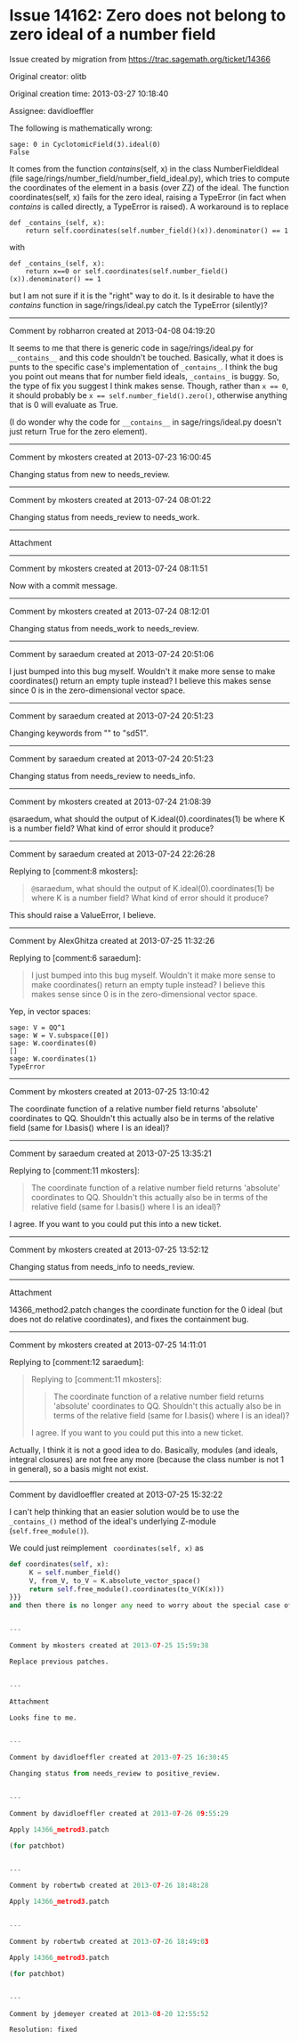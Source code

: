 # Issue 14162: Zero does not belong to zero ideal of a number field

Issue created by migration from https://trac.sagemath.org/ticket/14366

Original creator: olitb

Original creation time: 2013-03-27 10:18:40

Assignee: davidloeffler

The following is mathematically wrong:


```
sage: 0 in CyclotomicField(3).ideal(0)
False
```


It comes from the function _contains_(self, x) in the class NumberFieldIdeal (file sage/rings/number_field/number_field_ideal.py), which tries to compute the coordinates of the element in a basis (over ZZ) of the ideal. The function coordinates(self, x) fails for the zero ideal, raising a TypeError (in fact when _contains_ is called directly, a TypeError is raised).
A workaround is to replace


```
def _contains_(self, x):
    return self.coordinates(self.number_field()(x)).denominator() == 1
```


with



```
def _contains_(self, x):
    return x==0 or self.coordinates(self.number_field()(x)).denominator() == 1
```


but I am not sure if it is the "right" way to do it.
Is it desirable to have the _contains_ function in sage/rings/ideal.py catch the TypeError (silently)?


---

Comment by robharron created at 2013-04-08 04:19:20

It seems to me that there is generic code in sage/rings/ideal.py for `__contains__` and this code shouldn't be touched. Basically, what it does is punts to the specific case's implementation of `_contains_`. I think the bug you point out means that for number field ideals, `_contains_` is buggy. So, the type of fix you suggest I think makes sense. Though, rather than `x == 0`, it should probably be `x == self.number_field().zero()`, otherwise anything that is 0 will evaluate as True.

(I do wonder why the code for `__contains__` in sage/rings/ideal.py doesn't just return True for the zero element).


---

Comment by mkosters created at 2013-07-23 16:00:45

Changing status from new to needs_review.


---

Comment by mkosters created at 2013-07-24 08:01:22

Changing status from needs_review to needs_work.


---

Attachment


---

Comment by mkosters created at 2013-07-24 08:11:51

Now with a commit message.


---

Comment by mkosters created at 2013-07-24 08:12:01

Changing status from needs_work to needs_review.


---

Comment by saraedum created at 2013-07-24 20:51:06

I just bumped into this bug myself. Wouldn't it make more sense to make coordinates() return an empty tuple instead? I believe this makes sense since 0 is in the zero-dimensional vector space.


---

Comment by saraedum created at 2013-07-24 20:51:23

Changing keywords from "" to "sd51".


---

Comment by saraedum created at 2013-07-24 20:51:23

Changing status from needs_review to needs_info.


---

Comment by mkosters created at 2013-07-24 21:08:39

`@`saraedum, what should the output of K.ideal(0).coordinates(1) be where K is a number field? What kind of error should it produce?


---

Comment by saraedum created at 2013-07-24 22:26:28

Replying to [comment:8 mkosters]:
> `@`saraedum, what should the output of K.ideal(0).coordinates(1) be where K is a number field? What kind of error should it produce?

This should raise a ValueError, I believe.


---

Comment by AlexGhitza created at 2013-07-25 11:32:26

Replying to [comment:6 saraedum]:
> I just bumped into this bug myself. Wouldn't it make more sense to make coordinates() return an empty tuple instead? I believe this makes sense since 0 is in the zero-dimensional vector space.

Yep, in vector spaces:


```
sage: V = QQ^1
sage: W = V.subspace([0])
sage: W.coordinates(0)
[]
sage: W.coordinates(1)
TypeError
```



---

Comment by mkosters created at 2013-07-25 13:10:42

The coordinate function of a relative number field returns 'absolute' coordinates to QQ. Shouldn't this actually also be in terms of the relative field (same for I.basis() where I is an ideal)?


---

Comment by saraedum created at 2013-07-25 13:35:21

Replying to [comment:11 mkosters]:
> The coordinate function of a relative number field returns 'absolute' coordinates to QQ. Shouldn't this actually also be in terms of the relative field (same for I.basis() where I is an ideal)?

I agree. If you want to you could put this into a new ticket.


---

Comment by mkosters created at 2013-07-25 13:52:12

Changing status from needs_info to needs_review.


---

Attachment

14366_method2.patch​ changes the coordinate function for the 0 ideal (but does not do relative coordinates), and fixes the containment bug.


---

Comment by mkosters created at 2013-07-25 14:11:01

Replying to [comment:12 saraedum]:
> Replying to [comment:11 mkosters]:
> > The coordinate function of a relative number field returns 'absolute' coordinates to QQ. Shouldn't this actually also be in terms of the relative field (same for I.basis() where I is an ideal)?
> 
> I agree. If you want to you could put this into a new ticket.

Actually, I think it is not a good idea to do. Basically, modules (and ideals, integral closures) are not free any more (because the class number is not 1 in general), so a basis might not exist.


---

Comment by davidloeffler created at 2013-07-25 15:32:22

I can't help thinking that an easier solution would be to use the ` _contains_()` method of the ideal's underlying Z-module (`self.free_module()`).

We could just reimplement ` coordinates(self, x)` as 

```python
def coordinates(self, x):
     K = self.number_field()
     V, from_V, to_V = K.absolute_vector_space()
     return self.free_module().coordinates(to_V(K(x)))
}}} 
and then there is no longer any need to worry about the special case of the zero ideal, it will be dealt with automatically.


---

Comment by mkosters created at 2013-07-25 15:59:38

Replace previous patches.


---

Attachment

Looks fine to me.


---

Comment by davidloeffler created at 2013-07-25 16:30:45

Changing status from needs_review to positive_review.


---

Comment by davidloeffler created at 2013-07-26 09:55:29

Apply 14366_metrod3.patch​

(for patchbot)


---

Comment by robertwb created at 2013-07-26 18:48:28

Apply 14366_metrod3.patch


---

Comment by robertwb created at 2013-07-26 18:49:03

Apply 14366_metrod3.patch

(for patchbot)


---

Comment by jdemeyer created at 2013-08-20 12:55:52

Resolution: fixed

